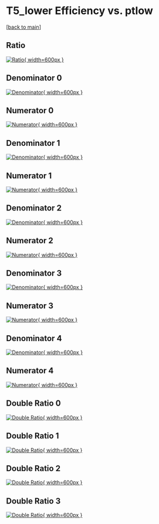 # T5_lower Efficiency vs. ptlow

[[back to main](./)]



## Ratio

[![Ratio](../mtv/var/T5_lower_loweta_211_-1_eff_ptlow.png){ width=600px }](../mtv/var/T5_lower_loweta_211_-1_eff_ptlow.pdf)

## Denominator 0

[![Denominator](../mtv/den/T5_lower_loweta_211_-1_eff_ptlow_den0.png){ width=600px }](../mtv/den/T5_lower_loweta_211_-1_eff_ptlow_den0.pdf)

## Numerator 0

[![Numerator](../mtv/num/T5_lower_loweta_211_-1_eff_ptlow_num0.png){ width=600px }](../mtv/num/T5_lower_loweta_211_-1_eff_ptlow_num0.pdf)

## Denominator 1

[![Denominator](../mtv/den/T5_lower_loweta_211_-1_eff_ptlow_den1.png){ width=600px }](../mtv/den/T5_lower_loweta_211_-1_eff_ptlow_den1.pdf)

## Numerator 1

[![Numerator](../mtv/num/T5_lower_loweta_211_-1_eff_ptlow_num1.png){ width=600px }](../mtv/num/T5_lower_loweta_211_-1_eff_ptlow_num1.pdf)

## Denominator 2

[![Denominator](../mtv/den/T5_lower_loweta_211_-1_eff_ptlow_den2.png){ width=600px }](../mtv/den/T5_lower_loweta_211_-1_eff_ptlow_den2.pdf)

## Numerator 2

[![Numerator](../mtv/num/T5_lower_loweta_211_-1_eff_ptlow_num2.png){ width=600px }](../mtv/num/T5_lower_loweta_211_-1_eff_ptlow_num2.pdf)

## Denominator 3

[![Denominator](../mtv/den/T5_lower_loweta_211_-1_eff_ptlow_den3.png){ width=600px }](../mtv/den/T5_lower_loweta_211_-1_eff_ptlow_den3.pdf)

## Numerator 3

[![Numerator](../mtv/num/T5_lower_loweta_211_-1_eff_ptlow_num3.png){ width=600px }](../mtv/num/T5_lower_loweta_211_-1_eff_ptlow_num3.pdf)

## Denominator 4

[![Denominator](../mtv/den/T5_lower_loweta_211_-1_eff_ptlow_den4.png){ width=600px }](../mtv/den/T5_lower_loweta_211_-1_eff_ptlow_den4.pdf)

## Numerator 4

[![Numerator](../mtv/num/T5_lower_loweta_211_-1_eff_ptlow_num4.png){ width=600px }](../mtv/num/T5_lower_loweta_211_-1_eff_ptlow_num4.pdf)

## Double Ratio 0

[![Double Ratio](../mtv/ratio/T5_lower_loweta_211_-1_eff_ptlow_ratio0.png){ width=600px }](../mtv/ratio/T5_lower_loweta_211_-1_eff_ptlow_ratio0.pdf)

## Double Ratio 1

[![Double Ratio](../mtv/ratio/T5_lower_loweta_211_-1_eff_ptlow_ratio1.png){ width=600px }](../mtv/ratio/T5_lower_loweta_211_-1_eff_ptlow_ratio1.pdf)

## Double Ratio 2

[![Double Ratio](../mtv/ratio/T5_lower_loweta_211_-1_eff_ptlow_ratio2.png){ width=600px }](../mtv/ratio/T5_lower_loweta_211_-1_eff_ptlow_ratio2.pdf)

## Double Ratio 3

[![Double Ratio](../mtv/ratio/T5_lower_loweta_211_-1_eff_ptlow_ratio3.png){ width=600px }](../mtv/ratio/T5_lower_loweta_211_-1_eff_ptlow_ratio3.pdf)

